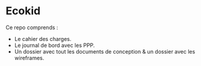 # Ecokid

Ce repo comprends :
- Le cahier des charges.
- Le journal de bord avec les PPP.
- Un dossier avec tout les documents de conception & un dossier avec les wireframes.